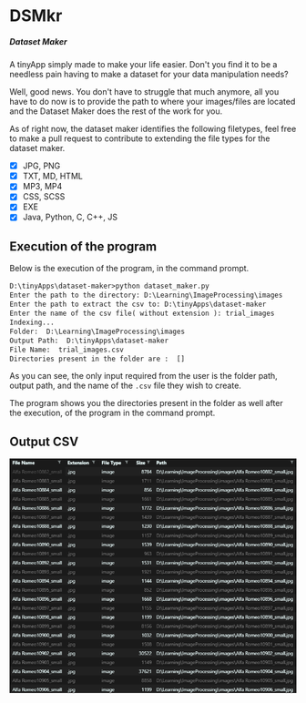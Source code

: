 # DSMkr
##### Dataset Maker

A tinyApp simply made to make your life easier.
Don't you find it to be a needless pain having to make a dataset for your data manipulation needs?<br>

Well, good news. You don't have to struggle that much anymore, all you have to do now is to provide the path to where your images/files are located and the Dataset Maker does the rest of the work for you.

As of right now, the dataset maker identifies the following filetypes, feel free to make a pull request to contribute to extending the file types for the dataset maker.

- [x] JPG, PNG
- [x] TXT, MD, HTML
- [x] MP3, MP4
- [x] CSS, SCSS
- [x] EXE
- [x] Java, Python, C, C++, JS

## Execution of the program
Below is the execution of the program, in the command prompt.
```
D:\tinyApps\dataset-maker>python dataset_maker.py
Enter the path to the directory: D:\Learning\ImageProcessing\images
Enter the path to extract the csv to: D:\tinyApps\dataset-maker
Enter the name of the csv file( without extension ): trial_images
Indexing...
Folder:  D:\Learning\ImageProcessing\images
Output Path:  D:\tinyApps\dataset-maker
File Name:  trial_images.csv
Directories present in the folder are :  []
``` 

As you can see, the only input required from the user is the folder path, output path, and the name of the ```.csv``` file they wish to create.

The program shows you the directories present in the folder as well after the execution, of the program in the command prompt.

## Output CSV

<a align="center">
    <img src="./assets/csv_image.PNG" alt="CSV image">
</a>
